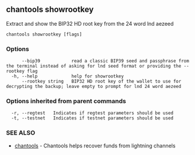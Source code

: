 ## chantools showrootkey

Extract and show the BIP32 HD root key from the 24 word lnd aezeed

```
chantools showrootkey [flags]
```

### Options

```
      --bip39            read a classic BIP39 seed and passphrase from the terminal instead of asking for lnd seed format or providing the --rootkey flag
  -h, --help             help for showrootkey
      --rootkey string   BIP32 HD root key of the wallet to use for decrypting the backup; leave empty to prompt for lnd 24 word aezeed
```

### Options inherited from parent commands

```
  -r, --regtest   Indicates if regtest parameters should be used
  -t, --testnet   Indicates if testnet parameters should be used
```

### SEE ALSO

* [chantools](chantools.md)	 - Chantools helps recover funds from lightning channels


